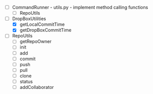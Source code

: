 - [ ] CommandRunner - utils.py - implement method calling functions
    - [ ] RepoUtils

- [ ] DropBoxUtilities
    - [x] getLocalCommitTime
    - [x] getDropBoxCommitTime

- [ ] RepoUtils
    - [ ] getRepoOwner
    - [ ] init
    - [ ] add
    - [ ] commit
    - [ ] push
    - [ ] pull
    - [ ] clone
    - [ ] status
    - [ ] addCollaborator